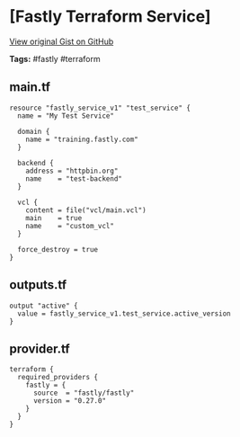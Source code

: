 # [Fastly Terraform Service] 

[View original Gist on GitHub](https://gist.github.com/Integralist/982fe71b4f8aedebed83bed8474f1876)

**Tags:** #fastly #terraform

## main.tf

```hcl
resource "fastly_service_v1" "test_service" {
  name = "My Test Service"

  domain {
    name = "training.fastly.com"
  }

  backend {
    address = "httpbin.org"
    name    = "test-backend"
  }
  
  vcl {
    content = file("vcl/main.vcl")
    main    = true
    name    = "custom_vcl"
  }

  force_destroy = true
}
```

## outputs.tf

```hcl
output "active" {
  value = fastly_service_v1.test_service.active_version
}
```

## provider.tf

```hcl
terraform {
  required_providers {
    fastly = {
      source  = "fastly/fastly"
      version = "0.27.0"
    }
  }
}
```

